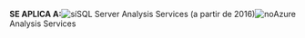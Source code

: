 **SE APLICA A:**![sí](media/yes.png)SQL Server Analysis Services (a partir de 2016)![no](media/no.png)Azure Analysis Services